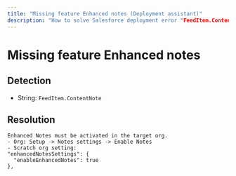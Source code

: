 ```yaml
---
title: "Missing feature Enhanced notes (Deployment assistant)"
description: "How to solve Salesforce deployment error "FeedItem.ContentNote""
---
```

<!-- markdownlint-disable MD013 -->
# Missing feature Enhanced notes

## Detection

- String: `FeedItem.ContentNote`

## Resolution

```shell
Enhanced Notes must be activated in the target org.
- Org: Setup -> Notes settings -> Enable Notes
- Scratch org setting:
"enhancedNotesSettings": {
  "enableEnhancedNotes": true
},
```
